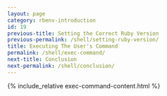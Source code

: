 ```yaml
---
layout: page
category: rbenv-introduction
id: 19
previous-title: Setting the Correct Ruby Version
previous-permalink: /shell/setting-ruby-version/
title: Executing The User's Command
permalink: /shell/exec-command/
next-title: Conclusion
next-permalink: /shell/conclusion/
---
```


{% include_relative exec-command-content.html %}